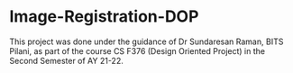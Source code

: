 # Image-Registration-DOP
This project was done under the guidance of Dr Sundaresan Raman, BITS Pilani, as part of the course CS F376 (Design Oriented Project) in the Second Semester of AY 21-22.
